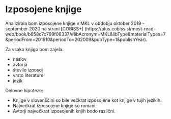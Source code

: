 # Izposojene knjige
<p>
Analizirala bom izposojene knjige v MKL v obdobju oktober 2019 - september 2020 na strani [COBISS+] (https://plus.cobiss.si/most-read-web/book/b958c7c769f06337/#libAcronym=MKL&libType&materialTypes=7&periodFrom=201910&periodTo=202009&pubType=1&publishYear).
</p>

<p>Za vsako knjigo bom zajela:</p>
<ul>
<li>naslov</li>
<li>avtorja</li>
<li>število izposoj</li>
<li>vrsto literature</li>
<li>jezik</li>
</ul>

<p>Delovne hipoteze:</p>
<ul>
<li>Knjige v slovenščini so bile večkrat izposojene kot knjige v tujih jezikih.</li>
<li>Največkrat izposojene knjige so romani.</li>
<li>Avtorji največkrat izposojenih knjih bodo različni.</li>
</ul>